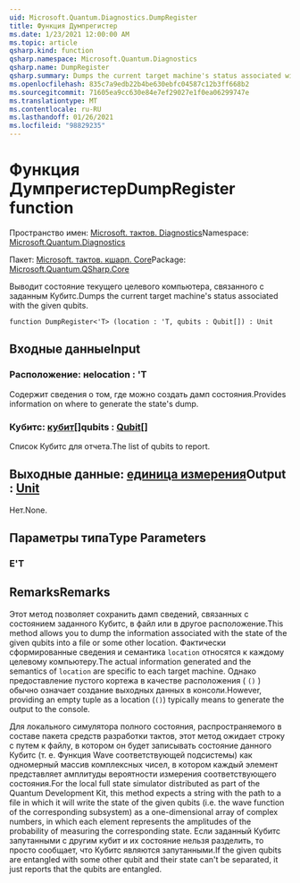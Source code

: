 ```yaml
---
uid: Microsoft.Quantum.Diagnostics.DumpRegister
title: Функция Думпрегистер
ms.date: 1/23/2021 12:00:00 AM
ms.topic: article
qsharp.kind: function
qsharp.namespace: Microsoft.Quantum.Diagnostics
qsharp.name: DumpRegister
qsharp.summary: Dumps the current target machine's status associated with the given qubits.
ms.openlocfilehash: 835c7a9edb22b4be630ebfc04587c12b3ff668b2
ms.sourcegitcommit: 71605ea9cc630e84e7ef29027e1f0ea06299747e
ms.translationtype: MT
ms.contentlocale: ru-RU
ms.lasthandoff: 01/26/2021
ms.locfileid: "98829235"
---
```

# <a name="dumpregister-function"></a><span data-ttu-id="8eb60-102">Функция Думпрегистер</span><span class="sxs-lookup"><span data-stu-id="8eb60-102">DumpRegister function</span></span>

<span data-ttu-id="8eb60-103">Пространство имен: [Microsoft. тактов. Diagnostics](xref:Microsoft.Quantum.Diagnostics)</span><span class="sxs-lookup"><span data-stu-id="8eb60-103">Namespace: [Microsoft.Quantum.Diagnostics](xref:Microsoft.Quantum.Diagnostics)</span></span>

<span data-ttu-id="8eb60-104">Пакет: [Microsoft. тактов. кшарп. Core](https://nuget.org/packages/Microsoft.Quantum.QSharp.Core)</span><span class="sxs-lookup"><span data-stu-id="8eb60-104">Package: [Microsoft.Quantum.QSharp.Core](https://nuget.org/packages/Microsoft.Quantum.QSharp.Core)</span></span>


<span data-ttu-id="8eb60-105">Выводит состояние текущего целевого компьютера, связанного с заданным Кубитс.</span><span class="sxs-lookup"><span data-stu-id="8eb60-105">Dumps the current target machine's status associated with the given qubits.</span></span>

```qsharp
function DumpRegister<'T> (location : 'T, qubits : Qubit[]) : Unit
```


## <a name="input"></a><span data-ttu-id="8eb60-106">Входные данные</span><span class="sxs-lookup"><span data-stu-id="8eb60-106">Input</span></span>

### <a name="location--t"></a><span data-ttu-id="8eb60-107">Расположение: не</span><span class="sxs-lookup"><span data-stu-id="8eb60-107">location : 'T</span></span>

<span data-ttu-id="8eb60-108">Содержит сведения о том, где можно создать дамп состояния.</span><span class="sxs-lookup"><span data-stu-id="8eb60-108">Provides information on where to generate the state's dump.</span></span>


### <a name="qubits--qubit"></a><span data-ttu-id="8eb60-109">Кубитс: [кубит](xref:microsoft.quantum.lang-ref.qubit)[]</span><span class="sxs-lookup"><span data-stu-id="8eb60-109">qubits : [Qubit](xref:microsoft.quantum.lang-ref.qubit)[]</span></span>

<span data-ttu-id="8eb60-110">Список Кубитс для отчета.</span><span class="sxs-lookup"><span data-stu-id="8eb60-110">The list of qubits to report.</span></span>



## <a name="output--unit"></a><span data-ttu-id="8eb60-111">Выходные данные: [единица измерения](xref:microsoft.quantum.lang-ref.unit)</span><span class="sxs-lookup"><span data-stu-id="8eb60-111">Output : [Unit](xref:microsoft.quantum.lang-ref.unit)</span></span>

<span data-ttu-id="8eb60-112">Нет.</span><span class="sxs-lookup"><span data-stu-id="8eb60-112">None.</span></span>

## <a name="type-parameters"></a><span data-ttu-id="8eb60-113">Параметры типа</span><span class="sxs-lookup"><span data-stu-id="8eb60-113">Type Parameters</span></span>

### <a name="t"></a><span data-ttu-id="8eb60-114">Е</span><span class="sxs-lookup"><span data-stu-id="8eb60-114">'T</span></span>



## <a name="remarks"></a><span data-ttu-id="8eb60-115">Remarks</span><span class="sxs-lookup"><span data-stu-id="8eb60-115">Remarks</span></span>

<span data-ttu-id="8eb60-116">Этот метод позволяет сохранить дамп сведений, связанных с состоянием заданного Кубитс, в файл или в другое расположение.</span><span class="sxs-lookup"><span data-stu-id="8eb60-116">This method allows you to dump the information associated with the state of the given qubits into a file or some other location.</span></span>
<span data-ttu-id="8eb60-117">Фактически сформированные сведения и семантика `location` относятся к каждому целевому компьютеру.</span><span class="sxs-lookup"><span data-stu-id="8eb60-117">The actual information generated and the semantics of `location` are specific to each target machine.</span></span> <span data-ttu-id="8eb60-118">Однако предоставление пустого кортежа в качестве расположения ( `()` ) обычно означает создание выходных данных в консоли.</span><span class="sxs-lookup"><span data-stu-id="8eb60-118">However, providing an empty tuple as a location (`()`) typically means to generate the output to the console.</span></span>

<span data-ttu-id="8eb60-119">Для локального симулятора полного состояния, распространяемого в составе пакета средств разработки тактов, этот метод ожидает строку с путем к файлу, в котором он будет записывать состояние данного Кубитс (т. е. Функция Wave соответствующей подсистемы) как одномерный массив комплексных чисел, в котором каждый элемент представляет амплитуды вероятности измерения соответствующего состояния.</span><span class="sxs-lookup"><span data-stu-id="8eb60-119">For the local full state simulator distributed as part of the Quantum Development Kit, this method  expects a string with the path to a file in which it will write the state of the given qubits (i.e. the wave function of the corresponding  subsystem) as a one-dimensional array of complex numbers, in which each element represents the amplitudes of the probability of measuring the corresponding state.</span></span>
<span data-ttu-id="8eb60-120">Если заданный Кубитс запутанными с другим кубит и их состояние нельзя разделить, то просто сообщает, что Кубитс являются запутанными.</span><span class="sxs-lookup"><span data-stu-id="8eb60-120">If the given qubits are entangled with some other qubit and their state can't be separated, it just reports that the qubits are entangled.</span></span>